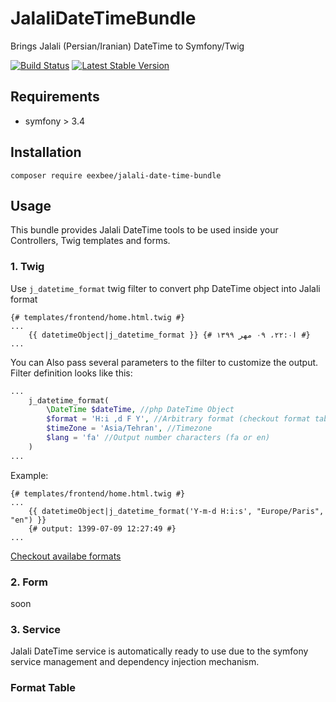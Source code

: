 # JalaliDateTimeBundle
Brings Jalali (Persian/Iranian) DateTime to Symfony/Twig

[![Build Status](https://travis-ci.org/eexbee/JalaliDateTimeBundle.svg?branch=master)](https://travis-ci.org/github/eexbee/JalaliDateTimeBundle)
[![Latest Stable Version](https://poser.pugx.org/eexbee/jalali-date-time-bundle/v/stable.svg)](https://packagist.org/packages/eexbee/jalali-date-time-bundle)


## Requirements
- symfony > 3.4

## Installation
`composer require eexbee/jalali-date-time-bundle`

## Usage
This bundle provides Jalali DateTime tools to be used inside your Controllers, Twig templates and forms.

### 1. Twig
Use `j_datetime_format` twig filter to convert php DateTime object into Jalali format
``` twig
{# templates/frontend/home.html.twig #}
...
    {{ datetimeObject|j_datetime_format }} {# ا۲۲:۰، ۰۹ مهر ۱۳۹۹ #}
...
```
You can Also pass several parameters to the filter to customize the output.
Filter definition looks like this:
``` php
...
    j_datetime_format(
        \DateTime $dateTime, //php DateTime Object
        $format = 'H:i ,d F Y', //Arbitrary format (checkout format table)
        $timeZone = 'Asia/Tehran', //Timezone
        $lang = 'fa' //Output number characters (fa or en)
    )
...
```

Example:
``` twig
{# templates/frontend/home.html.twig #}
...
    {{ datetimeObject|j_datetime_format('Y-m-d H:i:s', "Europe/Paris", "en") }}
    {# output: 1399-07-09 12:27:49 #}
...
```
[Checkout availabe formats](#format-table)


### 2. Form
soon


### 3. Service
Jalali DateTime service is automatically ready to use due to the symfony service management and dependency injection mechanism.


### Format Table
